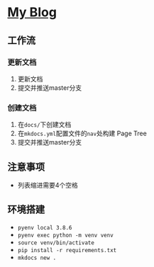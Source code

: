 # [My Blog](https://lixw1994.github.io/blog/)

## 工作流

### 更新文档

1. 更新文档
2. 提交并推送master分支

### 创建文档

1. 在`docs/`下创建文档
2. 在`mkdocs.yml`配置文件的`nav`处构建 Page Tree
3. 提交并推送master分支

## 注意事项

- 列表缩进需要4个空格

## 环境搭建
- `pyenv local 3.8.6`
- `pyenv exec python -m venv venv`
- `source venv/bin/activate`
- `pip install -r requirements.txt`
- `mkdocs new .`
